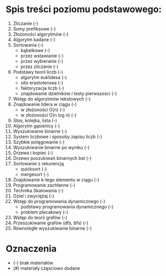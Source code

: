# Spis treści poziomu podstawowego:
1. Zliczanie (-)
2. Sumy prefiksowe (-)
3. Złożoności algorytmów (-)
4. Algorytm kadane (-)
5. Sortowania (-)
    - bąbelkowe (-)
    - przez wstawianie (-)
    - przez wybieranie (-)
    - przez zliczanie (-)
6. Podstawy teorii liczb (-)
    - algorytm euklidesa (-)
    - sito erastotensea (-)
    - faktoryzacja liczb (-)
    - znajdowanie dzielników i testy pierwszości (-)
7. Wstęp do algorytmów tekstowych (-)
8. Znajdowanie lidera w ciągu (-)
    - w złożoności O(n) (-)
    - w złożoności O(n log n) (-)
9. Stos, kolejka, lista (-)
10. Algorytm gąsienicy (-)
11. Wyszukiwanie binarne (-)
12. System liczbowe i sposoby zapisu liczb (-)
13. Szybkie potęgowanie (-)
14. Wyszukiwanie binarne po wyniku (-)
15. Drzewa i kopiec (-)
16. Drzewo poszukiwań binarnych bst (-)
17. Sortowanie z rekurencją
    - quicksort (-)
    - mergesort (-)
18. Znajdowanie k-tego elementu w ciągu (-)
19. Programowanie zachłanne (-)
20. Technika Skalowania (-)
21. Dziel i zwyciężaj (-)
22. Wstęp do programowania dynamicznego (-)
    - podstawy programowania dynamicznego (-)
    - problem plecakowy (-)
23. Wstęp do teorii grafów (-)
24. Przeszukiwanie grafów (dfs, bfs) (-)
25. Równoległe wyszukiwanie binarne (-)

# Oznaczenia
- (-) brak materiałów
- (#) materiały częściowo dodane
